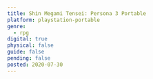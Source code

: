 ```yaml
---
title: Shin Megami Tensei: Persona 3 Portable
platform: playstation-portable
genre:
  - rpg
digital: true
physical: false
guide: false
pending: false
posted: 2020-07-30
---
```

